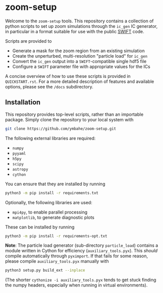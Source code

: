 zoom-setup
==========

Welcome	to the `zoom-setup`	tools. This	repository contains a collection of
python scripts to set up zoom simulations through the `ic_gen` IC generator,
in particular in a format suitable for use with	the public
[SWIFT](http://swift.dur.ac.uk) code.

Scripts are provided to
- Generate a mask for the zoom region from an existing simulation
- Create the unperturbed, multi-resolution "particle load" for `ic_gen`
- Convert the `ic_gen` output into a `SWIFT`-compatible single hdf5 file
- Configure a `SWIFT` parameter file with appropriate values for the ICs 

A concise overview of how to use these scripts is provided in `QUICKSTART.rst`.
For a more detailed description of features and available options, please see
the `/docs` subdirectory.

Installation
------------
This repository provides top-level scripts, rather than an importable
package. Simply clone the repository to your local system with 
```bash
git clone https://github.com/ymbahe/zoom-setup.git
```

The following external libraries are required:
- `numpy`
- `pyyaml`
- `h5py`
- `scipy`
- `astropy`
- `cython`

You can ensure that they are installed by running
```bash
python3 -m pip install -r requirements.txt
```

Optionally, the following libraries are used:
- `mpi4py`, to enable parallel processing
- `matplotlib`, to generate diagnostic plots

These can be installed by running
```bash
python3 -m pip install -r requirements-opt.txt
```

**Note**: The particle load generator (sub-directory `particle_load`)
contains a module written in Cython for efficiency (`auxiliary_tools.pyx`).
This _should_ compile automatically through `pyximport`. If that fails for some
reason, please compile `auxiliary_tools.pyx` manually with
```bash
python3 setup.py build_ext --inplace
```
(The shorter `cythonize -i auxiliary_tools.pyx` tends to get stuck finding
the numpy headers, especially when running in virtual environments).
